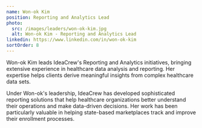 ```yaml
---
name: Won-ok Kim
position: Reporting and Analytics Lead
photo:
  src: /images/leaders/won-ok-kim.jpg
  alt: Won-ok Kim - Reporting and Analytics Lead
linkedin: https://www.linkedin.com/in/won-ok-kim
sortOrder: 8
---
```


Won-ok Kim leads IdeaCrew's Reporting and Analytics initiatives, bringing extensive experience in healthcare data analysis and reporting. Her expertise helps clients derive meaningful insights from complex healthcare data sets.

Under Won-ok's leadership, IdeaCrew has developed sophisticated reporting solutions that help healthcare organizations better understand their operations and make data-driven decisions. Her work has been particularly valuable in helping state-based marketplaces track and improve their enrollment processes.
